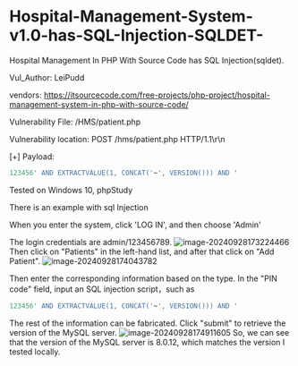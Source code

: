 # Hospital-Management-System-v1.0-has-SQL-Injection-SQLDET-
Hospital Management  In PHP With Source Code has SQL Injection(sqldet).

Vul_Author: LeiPudd

vendors: https://itsourcecode.com/free-projects/php-project/hospital-management-system-in-php-with-source-code/

Vulnerability File: /HMS/patient.php

Vulnerability location: POST /hms/patient.php HTTP/1.1\r\n

[+] Payload: 

```sql
123456' AND EXTRACTVALUE(1, CONCAT('~', VERSION())) AND '
```

Tested on Windows 10, phpStudy

There is an example with sql Injection

When you enter the system, click 'LOG IN', and then choose 'Admin'

The login credentials are admin/123456789.
![image-20240928173224466](https://github.com/user-attachments/assets/c5d79258-854f-4a84-8c4d-28904d9735a4)
Then click on "Patients" in the left-hand list, and after that click on "Add Patient".
![image-20240928174043782](https://github.com/user-attachments/assets/a62f53d1-babb-4561-9797-a8891d16b496)

Then enter the corresponding information based on the type. In the "PIN code" field, input an SQL injection script，such as
```sql
123456' AND EXTRACTVALUE(1, CONCAT('~', VERSION())) AND '
```
The rest of the information can be fabricated. Click "submit" to retrieve the version of the MySQL server.
![image-20240928174911605](https://github.com/user-attachments/assets/d2700d0b-ba0d-473b-9efb-6ae3d2fba407)
So, we can see that the version of the MySQL server is 8.0.12, which matches the version I tested locally.
